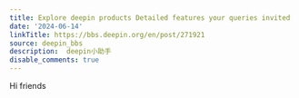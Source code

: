 ```yaml
---
title: Explore deepin products Detailed features your queries invited
date: '2024-06-14'
linkTitle: https://bbs.deepin.org/en/post/271921
source: deepin_bbs
description:  deepin小助手 
disable_comments: true
---
```

Hi friends
